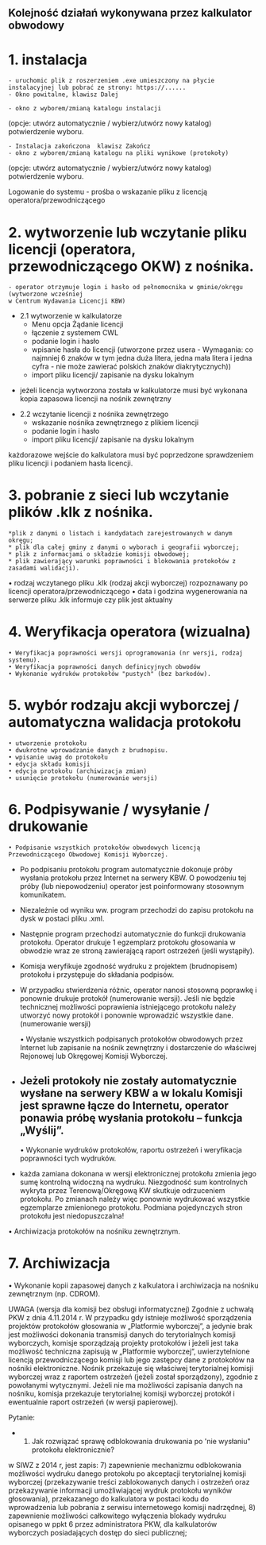 ## Kolejność działań wykonywana przez kalkulator obwodowy

# 1. instalacja
	- uruchomic plik z roszerzeniem .exe umieszczony na płycie instalacyjnej lub pobrać ze strony: https://......
	- Okno powitalne, klawisz Dalej

	- okno z wyborem/zmianą katalogu instalacji 
(opcje: utwórz automatycznie / wybierz/utwórz nowy  katalog) 
potwierdzenie wyboru.

	- Instalacja zakończona  klawisz Zakończ
	- okno z wyborem/zmianą katalogu na pliki wynikowe (protokoły) 
(opcje: utwórz automatycznie / wybierz/utwórz nowy  katalog) 
potwierdzenie wyboru.

Logowanie do systemu - prośba o wskazanie pliku z licencją operatora/przewodniczącego

# 2. wytworzenie lub wczytanie pliku licencji (operatora, przewodniczącego OKW) z nośnika.
	- operator otrzymuje login i hasło od pełnomocnika w gminie/okręgu (wytworzone wcześniej
	w Centrum Wydawania Licencji KBW)

* 2.1 wytworzenie w kalkulatorze
	- Menu opcja Żądanie licencji
	- łączenie z systemem CWL
	- podanie login i hasło
	- wpisanie hasła do licencji (utworzone przez usera - Wymagania: co najmniej 6 znaków w tym jedna duża litera,
	jedna mała litera i jedna cyfra - nie może zawierać polskich znaków diakrytycznych))
	- import pliku licencji/ zapisanie na dysku lokalnym

- jeżeli licencja wytworzona została w kalkulatorze musi być wykonana kopia zapasowa licencji na nośnik zewnętrzny

* 2.2 wczytanie licencji z nośnika zewnętrzego
	- wskazanie nośnika zewnętrznego z plikiem licencji
	- podanie login i hasło
	- import pliku licencji/ zapisanie na dysku lokalnym

każdorazowe wejście do kalkulatora musi być poprzedzone sprawdzeniem pliku licencji i podaniem hasła licencji.
		
# 3. pobranie z sieci lub wczytanie plików .klk z nośnika.
	*plik z danymi o listach i kandydatach zarejestrowanych w danym okręgu;
	* plik dla całej gminy z danymi o wyborach i geografii wyborczej;
	* plik z informacjami o składzie komisji obwodowej;
	* plik zawierający warunki poprawności i blokowania protokołów z zasadami walidacji).
• rodzaj wczytanego pliku .klk (rodzaj akcji wyborczej) rozpoznawany po licencji operatora/przewodniczącego 
• data i godzina wygenerowania na serwerze pliku .klk informuje czy plik jest aktualny

# 4. Weryfikacja operatora (wizualna)
	• Weryfikacja poprawności wersji oprogramowania (nr wersji, rodzaj systemu).
	• Weryfikacja poprawności danych definicyjnych obwodów
	• Wykonanie wydruków protokołów "pustych" (bez barkodów).

# 5. wybór rodzaju akcji wyborczej / automatyczna walidacja protokołu
	• utworzenie protokołu
	• dwukrotne wprowadzanie danych z brudnopisu.
	• wpisanie uwag do protokołu
	• edycja składu komisji
	• edycja protokołu (archiwizacja zmian)
	• usunięcie protokołu (numerowanie wersji)

# 6. Podpisywanie / wysyłanie / drukowanie
	• Podpisanie wszystkich protokołów obwodowych licencją Przewodniczącego Obwodowej Komisji Wyborczej.
* Po podpisaniu protokołu program automatycznie dokonuje próby wysłania protokołu przez
Internet na serwery KBW. O powodzeniu tej próby (lub niepowodzeniu) operator jest poinformowany stosownym komunikatem.
* Niezależnie od wyniku ww. program przechodzi do zapisu protokołu na dysk w postaci pliku
.xml.
* Następnie program przechodzi automatycznie do funkcji drukowania protokołu. Operator drukuje 
1 egzemplarz protokołu głosowania w obwodzie wraz ze stroną zawierającą raport ostrzeżeń (jeśli wystąpiły).
* Komisja weryfikuje zgodność wydruku z projektem (brudnopisem) protokołu i przystępuje do
składania podpisów.
* W przypadku stwierdzenia różnic, operator nanosi stosowną poprawkę i ponownie drukuje protokół (numerowanie wersji).
Jeśli nie będzie technicznej możliwości poprawienia istniejącego protokołu należy utworzyć nowy protokół
i ponownie wprowadzić wszystkie dane.(numerowanie wersji)

	• Wysłanie wszystkich podpisanych protokołów obwodowych przez Internet lub zapisanie na nośnik zewnętrzny
i dostarczenie do właściwej Rejonowej lub Okręgowej Komisji Wyborczej.
* Jeżeli protokoły nie zostały automatycznie wysłane na serwery KBW a w lokalu Komisji jest sprawne łącze
do Internetu, operator ponawia próbę wysłania protokołu – funkcja „Wyślij”.
	- 
	• Wykonanie wydruków protokołów, raportu ostrzeżeń i weryfikacja poprawności tych wydruków.
* każda zamiana dokonana w wersji elektronicznej protokołu zmienia jego sumę kontrolną widoczną na wydruku.
Niezgodność sum kontrolnych wykryta przez Terenową/Okręgową KW skutkuje odrzuceniem protokołu.
Po zmianach należy więc ponownie wydrukować wszystkie egzemplarze zmienionego protokołu.
Podmiana pojedynczych stron protokołu jest niedopuszczalna!

• Archiwizacja protokołów na nośniku zewnętrznym.

# 7. Archiwizacja
• Wykonanie kopii zapasowej danych z kalkulatora i archiwizacja na nośniku zewnętrznym (np. CDROM). 

UWAGA
(wersja dla komisji bez obsługi informatycznej)
Zgodnie z uchwałą PKW z dnia 4.11.2014 r.
W przypadku gdy istnieje możliwość sporządzenia projektów protokołów głosowania w „Platformie wyborczej”,
a jedynie brak jest możliwości dokonania transmisji danych do terytorialnych komisji wyborczych, 
komisje sporządzają projekty protokołów i jeżeli jest taka możliwość techniczna zapisują 
w „Platformie wyborczej”, uwierzytelnione licencją przewodniczącego komisji lub jego zastępcy dane 
z protokołów na nośniki elektroniczne. Nośnik przekazuje się właściwej terytorialnej komisji wyborczej 
wraz z raportem ostrzeżeń (jeżeli został sporządzony), zgodnie z powołanymi wytycznymi.
Jeżeli nie ma możliwości zapisania danych na nośniku, komisja przekazuje terytorialnej
komisji wyborczej protokół i ewentualnie raport ostrzeżeń (w wersji papierowej).

Pytanie:
* 1. Jak rozwiązać sprawę odblokowania drukowania po 'nie wysłaniu" protokołu elektronicznie?

w SIWZ z 2014 r, jest zapis:
7)	zapewnienie mechanizmu odblokowania możliwości wydruku danego protokołu po akceptacji 
terytorialnej komisji wyborczej 
(przekazywanie treści zablokowanych danych i ostrzeżeń oraz przekazywanie informacji umożliwiającej 
wydruk protokołu wyników głosowania), przekazanego do kalkulatora w postaci kodu do wprowadzenia 
lub pobrania z serwisu internetowego komisji nadrzędnej,
8)	zapewnienie możliwości całkowitego wyłączenia blokady wydruku opisanego w ppkt 6 przez 
administratora PKW,  dla kalkulatorów wyborczych posiadających dostęp do sieci publicznej;
